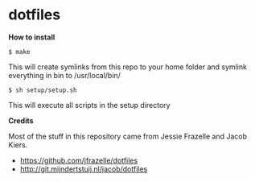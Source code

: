 # dotfiles

**How to install**

```console
$ make
```

This will create symlinks from this repo to your home folder and symlink everything in bin to /usr/local/bin/

```console
$ sh setup/setup.sh
```

This will execute all scripts in the setup directory

**Credits**

Most of the stuff in this repository came from Jessie Frazelle and Jacob Kiers.

* https://github.com/jfrazelle/dotfiles
* http://git.mijndertstuij.nl/jacob/dotfiles
